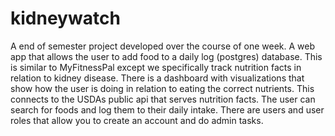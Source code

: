 # kidneywatch
A end of semester project developed over the course of one week. A web app that allows the user to add food to a daily log (postgres) database. This is similar to MyFitnessPal except we specifically track nutrition facts in relation to kidney disease. There is a dashboard with visualizations that show how the user is doing in relation to eating the correct nutrients. This connects to the USDAs public api that serves nutrition facts. The user can search for foods and log them to their daily intake. There are users and user roles that allow you to create an account and do admin tasks.
